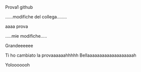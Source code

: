 Prova1 
github

......modifiche del collega........

aaaa prova

.....mie modifiche.....

Grandeeeeee

Ti ho cambiato la provaaaaaahhhhh
Bellaaaaaaaaaaaaaaaaaaah

Yolooooooh